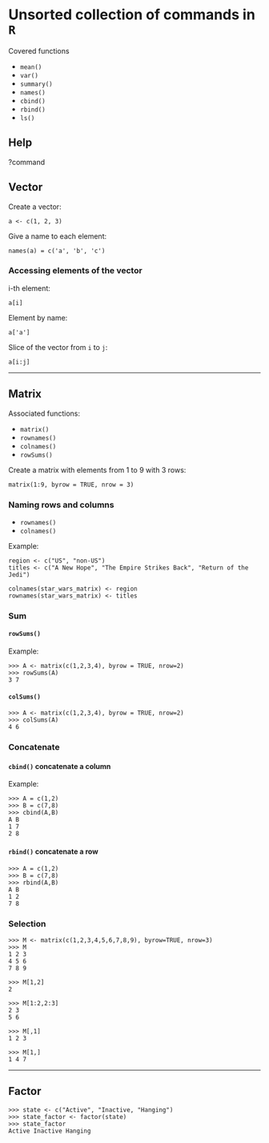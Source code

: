 # Unsorted collection of commands in `R`


Covered functions

- `mean()`
- `var()`
- `summary()`
- `names()`
- `cbind()`
- `rbind()`
- `ls()`


## Help

?command

## Vector


Create a vector:

~~~~
a <- c(1, 2, 3)
~~~~


Give a name to each element:

~~~~
names(a) = c('a', 'b', 'c')
~~~~

### Accessing elements of the vector

i-th element:

~~~~
a[i]
~~~~

Element by name:

~~~~
a['a']
~~~~

Slice of the vector from `i` to `j`:

~~~~
a[i:j]
~~~~


--------------------------------------------------------------------------------------


## Matrix


Associated functions:

- `matrix()`
- `rownames()`
- `colnames()`
- `rowSums()`

Create a matrix with elements from 1 to 9 with 3 rows:

~~~~
matrix(1:9, byrow = TRUE, nrow = 3)
~~~~

### Naming rows and columns

- `rownames()`
- `colnames()`

Example:


~~~~
region <- c("US", "non-US")
titles <- c("A New Hope", "The Empire Strikes Back", "Return of the Jedi")

colnames(star_wars_matrix) <- region
rownames(star_wars_matrix) <- titles
~~~~


### Sum

#### `rowSums()`

Example:

~~~~
>>> A <- matrix(c(1,2,3,4), byrow = TRUE, nrow=2)
>>> rowSums(A)
3 7
~~~~


#### `colSums()`

~~~~
>>> A <- matrix(c(1,2,3,4), byrow = TRUE, nrow=2)
>>> colSums(A)
4 6
~~~~


### Concatenate

#### `cbind()` concatenate a column

Example:

~~~~
>>> A = c(1,2)
>>> B = c(7,8)
>>> cbind(A,B)
A B
1 7
2 8
~~~~

#### `rbind()` concatenate a row


~~~~
>>> A = c(1,2)
>>> B = c(7,8)
>>> rbind(A,B)
A B
1 2
7 8
~~~~


### Selection

~~~~
>>> M <- matrix(c(1,2,3,4,5,6,7,8,9), byrow=TRUE, nrow=3)
>>> M
1 2 3
4 5 6
7 8 9
~~~~


~~~~
>>> M[1,2]
2
~~~~

~~~~
>>> M[1:2,2:3]
2 3
5 6
~~~~

~~~~
>>> M[,1]
1 2 3
~~~~

~~~~
>>> M[1,]
1 4 7
~~~~

--------------------------------------------------------------------------------------


## Factor


~~~~
>>> state <- c("Active", "Inactive, "Hanging")
>>> state_factor <- factor(state)
>>> state_factor
Active Inactive Hanging
~~~~
